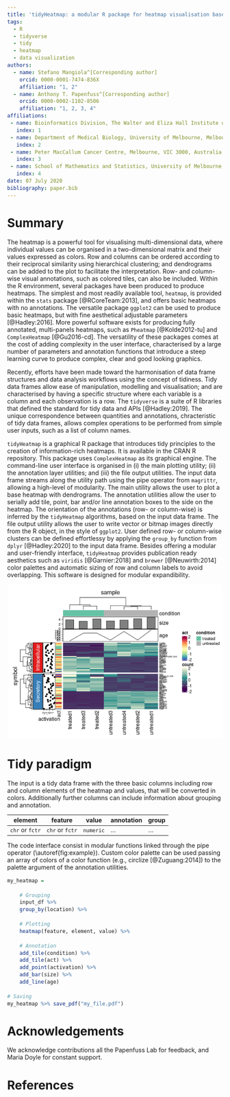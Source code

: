```yaml
---
title: 'tidyHeatmap: a modular R package for heatmap visualisation based on tidy principles'
tags:
  - R
  - tidyverse
  - tidy
  - heatmap
  - data visualization
authors:
  - name: Stefano Mangiola^[Corresponding author]
    orcid: 0000-0001-7474-836X
    affiliation: "1, 2" 
  - name: Anthony T. Papenfuss^[Corresponding author]
    orcid: 0000-0002-1102-8506
    affiliation: "1, 2, 3, 4" 
affiliations:
 - name: Bioinformatics Division, The Walter and Eliza Hall Institute of Medical Research, Parkville, Victoria, Australia
   index: 1
 - name: Department of Medical Biology, University of Melbourne, Melbourne, Victoria, Australia.
   index: 2
 - name: Peter MacCallum Cancer Centre, Melbourne, VIC 3000, Australia.
   index: 3
 - name: School of Mathematics and Statistics, University of Melbourne, Melbourne, VIC 3010, Australia.
   index: 4
date: 07 July 2020
bibliography: paper.bib
---
```


# Summary

The heatmap is a powerful tool for visualising multi-dimensional data, where individual values can be organised in a two-dimensional matrix and their values expressed as colors. Row and columns can be ordered according to their reciprocal similarity using hierarchical clustering; and dendrograms can be added to the plot to facilitate the interpretation. Row- and column-wise visual annotations, such as colored tiles, can also be included. Within the R environment, several packages have been produced to produce heatmaps. The simplest and most readily available tool, `heatmap`, is provided within the `stats` package [@RCoreTeam:2013], and offers basic heatmaps with no annotations. The versatile package `ggplot2` can be used to produce basic heatmaps, but with fine aesthetical adjustable parameters [@Hadley:2016]. More powerful software exists for producing fully annotated, multi-panels heatmaps, such as `Pheatmap` [@Kolde2012-tu] and `ComplexHeatmap` [@Gu2016-cd]. The versatility of these packages comes at the cost of adding complexity in the user interface, characterised by a large number of parameters and annotation functions that introduce a steep learning curve to produce complex, clear and good looking graphics.

Recently, efforts have been made toward the harmonisation of data frame structures and data analysis workflows using the concept of tidiness. Tidy data frames allow ease of manipulation, modelling and visualisation; and are characterised by having a specific structure where each variable is a column and each observation is a row. The `tidyverse` is a suite of R libraries that defined the standard for tidy data and APIs [@Hadley:2019]. The unique correspondence between quantities and annotations, chracteristic of tidy data frames, allows complex operations to be performed from simple user inputs, such as a list of column names. 
 
`tidyHeatmap` is a graphical R package that introduces tidy principles to the creation of information-rich heatmaps. It is available in the CRAN R repository. This package uses `ComplexHeatmap` as its graphical engine. The command-line user interface is organised in (i) the main plotting utility; (ii) the annotation layer utilities; and (iii) the file output utilities. The input data frame streams along the utility path using the pipe operator from `magrittr`, allowing a high-level of modularity. The main utility allows the user to plot a base heatmap with dendrograms. The annotation utilities allow the user to serially add tile, point, bar and/or line annotation boxes to the side on the heatmap. The orientation of the annotations (row- or column-wise) is inferred by the `tidyHeatmap` algorithms, based on the input data frame. The file output utility allows the user to write vector or bitmap images directly from the R object, in the style of `ggplot2`. User defined row- or column-wise clusters can be defined effortlessy by applying the `group_by` function from `dplyr` [@Hadley:2020] to the input data frame. Besides offering a modular and user-friendly interface, `tidyHeatmap` provides publication ready aesthetics such as `viridis` [@Garnier:2018] and `brewer` [@Neuwirth:2014] color palettes and automatic sizing of row and column labels to avoid overlapping. This software is designed for modular expandibility.

![Heatmap of the pasilla dataset including grouping and multiple annotations. Some annotation data was simulated for visualisation purposes. \label{fig:example}](paper_tables_and_figures_files/figure-gfm/example_figure-1.png)

# Tidy paradigm

The input is a tidy data frame with the three basic columns including row and column elements of the heatmap and values, that will be converted in colors. Additionally further columns can include information about grouping and annotation.

| element         | feature         | value     | annotation | group |
| --------------- | --------------- | --------- | ---------- | ----- |
| `chr` or `fctr` | `chr` or `fctr` | `numeric` | …          | …     |


The code interface consist in modular functions linked through the pipe operator (\autoref{fig:example}). Custom color palette can be used passing an array of colors of a color function (e.g., circlize [@Zuguang:2014]) to the palette argument of the annotation utilities.


```r
my_heatmap = 

	# Grouping
	input_df %>%
	group_by(location) %>%
		
	# Plotting
	heatmap(feature, element, value) %>%
    
	# Annotation
	add_tile(condition) %>%
	add_tile(act) %>%
	add_point(activation) %>%
	add_bar(size) %>%
	add_line(age)

# Saving
my_heatmap %>% save_pdf("my_file.pdf")
```

# Acknowledgements

We acknowledge contributions all the Papenfuss Lab for feedback, and Maria Doyle for constant support.

# References
